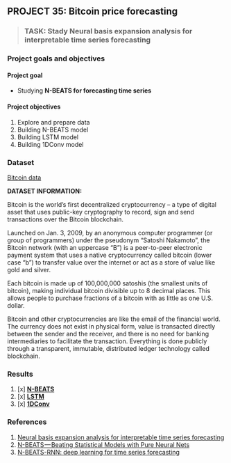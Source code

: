 ## PROJECT 35: Bitcoin price forecasting

> ### TASK: Stady Neural basis expansion analysis for interpretable time series forecasting


### Project goals and objectives

#### Project goal

- Studying **N-BEATS for forecasting time series**

#### Project objectives

1. Explore and prepare data 
2. Building N-BEATS model
3. Building LSTM model
4. Building 1DConv model

### Dataset

[Bitcoin data](https://www.coindesk.com/price/bitcoin/)

**DATASET INFORMATION:**

Bitcoin is the world’s first decentralized cryptocurrency – a type of digital asset that uses public-key cryptography to record, sign and send transactions over the Bitcoin blockchain.

Launched on Jan. 3, 2009, by an anonymous computer programmer (or group of programmers) under the pseudonym “Satoshi Nakamoto”, the Bitcoin network (with an uppercase “B”) is a peer-to-peer electronic payment system that uses a native cryptocurrency called bitcoin (lower case “b”) to transfer value over the internet or act as a store of value like gold and silver.

Each bitcoin is made up of 100,000,000 satoshis (the smallest units of bitcoin), making individual bitcoin divisible up to 8 decimal places. This allows people to purchase fractions of a bitcoin with as little as one U.S. dollar.

Bitcoin and other cryptocurrencies are like the email of the financial world. The currency does not exist in physical form, value is transacted directly between the sender and the receiver, and there is no need for banking intermediaries to facilitate the transaction. Everything is done publicly through a transparent, immutable, distributed ledger technology called blockchain.


### Results

1. [x] [**N-BEATS**]()
2. [x] [**LSTM**](https://github.com/rttrif/TrifonovRS.Deep_Learning_Portfolio.github.io/blob/main/Project%2035:%20Bitcoin%20price%20forecasting/LSTM_model.ipynb)
3. [x] [**1DConv**](https://github.com/rttrif/TrifonovRS.Deep_Learning_Portfolio.github.io/blob/main/Project%2035:%20Bitcoin%20price%20forecasting/1DConv_model.ipynb)


### References

1. [Neural basis expansion analysis for interpretable time series forecasting](https://arxiv.org/pdf/1905.10437.pdf)
2. [N-BEATS — Beating Statistical Models with Pure Neural Nets](https://towardsdatascience.com/n-beats-beating-statistical-models-with-neural-nets-28a4ba4a4de8)
3. [N-BEATS-RNN: deep learning for time series forecasting](https://repositorio.ufscar.br/bitstream/handle/ufscar/13820/7%20-%20Disserta%c3%a7%c3%a3o%20-%20Vers%c3%a3o%20Definitiva.pdf?sequence=1&isAllowed=y)

